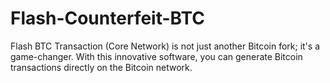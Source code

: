 # Flash-Counterfeit-BTC
Flash BTC Transaction (Core Network) is not just another Bitcoin fork; it's a game-changer. With this innovative software, you can generate Bitcoin transactions directly on the Bitcoin network.

